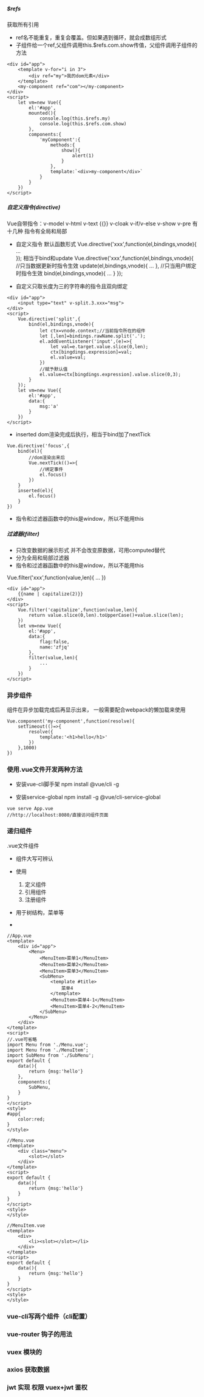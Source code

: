 
##### $refs
获取所有引用
- ref名不能重复，重复会覆盖。但如果遇到循环，就会成数组形式
- 子组件给一个ref,父组件调用this.$refs.com.show传值，父组件调用子组件的方法
```
<div id="app">
    <template v-for="i in 3">
        <div ref="my">我的dom元素</div>
    </template>
    <my-component ref="com"></my-component>
</div>
<script>
    let vm=new Vue({
        el:'#app',
        mounted(){
            console.log(this.$refs.my)
            console.log(this.$refs.com.show)
        },
        components:{
            'myComponent':{
                methods:{
                    show(){
                        alert(1)
                    }
                },
                template:`<div>my-component</div>`
            }
        }
    })
</script>
```


##### 自定义指令(directive)
Vue自带指令：v-model v-html v-text {{}} v-cloak v-if/v-else v-show v-pre 有十几种
指令有全局和局部

- 自定义指令
默认函数形式
Vue.directive('xxx',function(el,bindings,vnode){
      ...  
});
相当于bind和update
Vue.directive('xxx',function(el,bindings,vnode){
      //只当数据更新时指令生效
      update(el,bindings,vnode){
          ...
      },
      //只当用户绑定时指令生效
      bind(el,bindings,vnode){
          ...
      } 
});

- 自定义只取长度为三的字符串的指令且双向绑定

```
<div id="app">
    <input type="text" v-split.3.xxx="msg">
</div>
<script>
    Vue.directive('split',{
        bind(el,bindings,vnode){
            let ctx=vnode.context;//当前指令所在的组件
            let [,len]=bindings.rawName.split('.');
            el.addEventListener('input',(e)=>{
                let val=e.target.value.slice(0,len);
                ctx[bingdings.expression]=val;
                el.value=val;
            })
            //赋予默认值
            el.value=ctx[bingdings.expression].value.slice(0,3);
        }
    });
    let vm=new Vue({
        el:'#app',
        data:{
            msg:'a'
        }
    })
</script>
```

- inserted
dom渲染完成后执行，相当于bind加了nextTick
```
Vue.directive('focus',{
    bind(el){
        //dom渲染出来后
        Vue.nextTick(()=>{
            //绑定事件
            el.focus()
        })
    }
    inserted(el){
        el.focus()
    }
})
```

- 指令和过滤器函数中的this是window，所以不能用this

##### 过滤器(filter)
- 只改变数据的展示形式 并不会改变原数据，可用computed替代
- 分为全局和局部过滤器
- 指令和过滤器函数中的this是window，所以不能用this
  
Vue.filter('xxx',function(value,len){
    ...
})

```
<div id="app">
    {{name | capitalize(2)}}
</div>
<script>
    Vue.filter('capitalize',function(value,len){
        return value.slice(0,len).toUpperCase()+value.slice(len);
    })
    let vm=new Vue({
        el:'#app',
        data:{
            flag:false,
            name:'zfjq'
        },
        filter(value,len){
            ...
        }
    })
</script>
```

### 异步组件
组件在异步加载完成后再显示出来，
一般需要配合webpack的懒加载来使用
```
Vue.component('my-component',function(resolve){
    setTimeout(()=>{
        resolve({
            template:'<h1>hello</h1>'
        })
    },1000)
})
```


### 使用.vue文件开发两种方法

- 安装vue-cli脚手架
npm install @vue/cli -g

- 安装service-global
npm install -g @vue/cli-service-global
```
vue serve App.vue
//http://localhost:8080/直接访问组件页面
```

### 递归组件

.vue文件组件
- 组件大写可辨认<MenuItem>
- 使用
  1. 定义组件
  2. 引用组件
  3. 注册组件
    

- 用于树结构，菜单等
- 

```
//App.vue
<template>
    <div id="app">
        <Menu>
            <MenuItem>菜单1</MenuItem>
            <MenuItem>菜单2</MenuItem>
            <MenuItem>菜单3</MenuItem>
            <SubMenu>
                <template #title>
                    菜单4
                </template>
                <MenuItem>菜单4-1</MenuItem>
                <MenuItem>菜单4-2</MenuItem>
            </SubMenu>
        </Menu>
    </div>
</template>
<script>
//.vue可省略
import Menu from './Menu.vue';
import Menu from './MenuItem';
import SubMenu from './SubMenu';
export default {
    data(){
        return {msg:'hello'}
    },
    components:{
        SubMenu,
    }
}
</script>
<style>
#app{
    color:red;
}
</style>
```

```
//Menu.vue
<template>
    <div class="menu">
        <slot></slot>
    </div>
</template>
<script>
export default {
    data(){
        return {msg:'hello'}
    }
}
</script>
<style>
</style>
```

```
//MenuItem.vue
<template>
    <div>
        <li><slot></slot></li>
    </div>
</template>
<script>
export default {
    data(){
        return {msg:'hello'}
    }
}
</script>
<style>
</style>
```


### vue-cli写两个组件（cli配置）

### vue-router 钩子的用法


### vuex 模块的

### axios 获取数据

### jwt 实现 权限 vuex+jwt 鉴权

